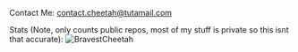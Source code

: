 Contact Me: contact.cheetah@tutamail.com

Stats (Note, only counts public repos, most of my stuff is private so this isnt that accurate):
![BravestCheetah](https://github-readme-stats.vercel.app/api?username=CheetahDoesStuff&show_icons=true&theme=github_dark)
